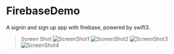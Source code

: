 # FirebaseDemo
A signin and sign up app with firebase, powered by swift3.

> Screen Shot
![ScreenShot1](http://7xqacx.com1.z0.glb.clouddn.com/login.png)
![ScreenShot2](http://7xqacx.com1.z0.glb.clouddn.com/login_success.png)
![ScreenShot3](http://7xqacx.com1.z0.glb.clouddn.com/signup.png)
![ScreenShot4](http://7xqacx.com1.z0.glb.clouddn.com/add_success.png)
